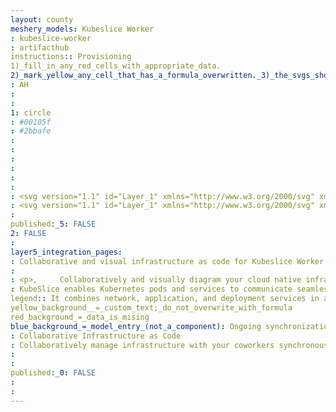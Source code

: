 ```yaml
---
layout: county 
meshery_models: Kubeslice Worker
: kubeslice-worker
: artifacthub
instructions:: Provisioning
1)_fill_in_any_red_cells_with_appropriate_data.
2)_mark_yellow_any_cell_that_has_a_formula_overwritten._3)_the_svgs_shouldn't_have_xml_header_they_are_added_programmatically_through_workflows: Automation & Configuration
: AH
: 
: 
1: circle
: #00105f
: #2bbafe
: 
: 
: 
: 
: 
: 
: <svg version="1.1" id="Layer_1" xmlns="http://www.w3.org/2000/svg" xmlns:xlink="http://www.w3.org/1999/xlink" x="0px" y="0px", 	 viewBox="0 0 47.7 70.8" style="enable-background:new 0 0 47.7 70.8;" xml:space="preserve">, <style type="text/css">, 	.st0{fill-rule:evenodd;clip-rule:evenodd;fill:url(#SVGID_1_);}, 	.st1{fill:url(#SVGID_2_);fill-opacity:0.27;}, 	.st2{fill:url(#SVGID_3_);fill-opacity:0.27;}, 	.st3{fill-rule:evenodd;clip-rule:evenodd;fill:#00105F;}, 	.st4{fill-opacity:0.27;}, 	.st5{fill:#F9F9F9;}, 	.st6{fill-rule:evenodd;clip-rule:evenodd;fill:#808080;}, 	.st7{fill-rule:evenodd;clip-rule:evenodd;fill:#8A8A8A;}, 	.st8{fill:#E4E6E5;}, 	.st9{fill:url(#SVGID_4_);fill-opacity:0.27;}, 	.st10{fill:#FFFFFF;}, 	.st11{fill:url(#SVGID_5_);}, 	.st12{fill:#00105F;}, 	.st13{fill:#EEAC57;}, 	.st14{fill:url(#SVGID_6_);fill-opacity:0.6;}, 	.st15{fill:url(#SVGID_7_);fill-opacity:0.6;}, </style>, <linearGradient id="SVGID_1_" gradientUnits="userSpaceOnUse" x1="15.5462" y1="0.2597" x2="33.9076" y2="34.4492" gradientTransform="matrix(1 0 0 -1 2.229262e-08 72)">, 	<stop  offset="0" style="stop-color:#2C2AD2"/>, 	<stop  offset="0.4211" style="stop-color:#2BBAFE"/>, </linearGradient>, <path class="st0" d="M14.8,37.2C14.9,36,16,35,17.3,35h13.2c1.3,0,2.4,0.9,2.5,2.2l1.7,14.7c2,3,5.5,3.8,6.1,3.8, 	c0.3,0,0.8-0.4,1.3-0.8c0.6-0.5,1.2-1,1.8-1c0.6,0,0.4,0.8,0.2,1.5c0,0.1,0.1,0.2,0.2,0.2c0.6-0.3,1.7-0.7,2.2-0.5, 	c0.8,0.3,1,2.8-0.5,4.2c-2.4,1.2-8.1,0.7-11.4-1.4c-0.1,0.3-0.2,0.6-0.4,0.8c-0.1,0.9-0.2,1.6-0.3,1.8c-0.2,0.9-1.5,4.1-1.7,4.5, 	c-0.2,0.4-1.5,5.3-1.5,5.5c0,0.1-1.6,0.1-3.2,0.2c-0.8,0-1.6,0-2.1,0c0.1-0.6,0.4-1.8,1.3-1.8c0.8,0,1.2,0.1,1.3,0.2, 	c-0.3-1-1-3-1.5-3.3c-0.2-0.1-0.4-0.3-0.7-0.5l0,0h0c-1-0.7-2.5-1.8-2.9-1.8c-0.1,0-0.3,0-0.6,0c-0.8,0-2.2-0.1-2.3,0, 	c-0.2,0.2-0.9,1-1.3,1.4l-1.3,2.5l-0.6,3.1h-5.1c0.6-0.8,1.9-2.2,2.5-1.8c0.7,0.3,0.6-1.1,0.4-1.8l-1.5-4.5l-0.1-4.4, 	c-3.2,2.3-10.9,2.3-12.3,0.9c-1.5-1.4-0.8-3.5,0-3.8c0.5-0.2,1.4,0.1,2,0.4c0.2,0.1,0.4-0.1,0.4-0.3c-0.2-0.6-0.3-1.2,0.3-1.2, 	c0.5,0,1.2,0.5,1.8,1c0.5,0.4,1,0.8,1.3,0.8c0.7,0,5.1-1,6.8-5.1c0,0,0,0,0,0L14.8,37.2z"/>, <linearGradient id="SVGID_2_" gradientUnits="userSpaceOnUse" x1="18.2885" y1="8.4351" x2="18.2885" y2="1.8601" gradientTransform="matrix(1 0 0 -1 2.229262e-08 72)">, 	<stop  offset="0" style="stop-color:#000000"/>, 	<stop  offset="1" style="stop-color:#000000;stop-opacity:0"/>, </linearGradient>, <path class="st1" d="M20.5,63.6l-1.9,1.8c-0.3,0.7-1,3.6-1.6,4.7h-0.8c-0.3,0,1.4-4.1,1.1-4.9c-0.2-0.6-0.6-0.8-0.6-0.8l3-0.8H20.5z, 	"/>, <linearGradient id="SVGID_3_" gradientUnits="userSpaceOnUse" x1="31.9642" y1="37.405" x2="31.9642" y2="1.6538" gradientTransform="matrix(1 0 0 -1 2.229262e-08 72)">, 	<stop  offset="0" style="stop-color:#000000"/>, 	<stop  offset="1" style="stop-color:#000000;stop-opacity:0"/>, </linearGradient>, <path class="st2" d="M24.5,62.1c-3.2-0.7-7.1,0.9-8,2.3c0.2-0.2,4.6-1.4,6.8-0.8c1.7,0.5,2.8,1.6,3.2,2.1l1.9,3.5, 	c-0.1-0.1-0.5-0.4-0.6-0.4c-0.2,0-1.2,0.3-1.7,0.4l-0.6,1.2l5.3-0.2l3.4-9.7l0.6-2.9l1.3,0.6l5.5,1.4l5.1-0.6l1.1-2.3l-1.3-1.8, 	l-2.7,0.8l0.8-1.6l-0.8-0.2l-2.7,1.4c-4.1-0.5-6-3.4-6.5-4.7l-0.6-6.2l-1.1-9.9L21.9,35l2,0.9c0.4,0.2,0.6,0.7,0.5,1.1, 	c-0.6,1.6-1.2,4.5-0.5,6c0.4,1,1,2.2,1.7,2.9c0,0,0.8,0.8-0.4,1.2c1.7,1.4,5.7,3.1,5.7,3.1s-0.2,2.3-0.8,3.5, 	c1.9,1.8,2.7,4.5,1.3,7.4C30.6,62.3,28.5,62.9,24.5,62.1z"/>, <path class="st3" d="M34.6,54.5c0.2,0,0.4,0.2,0.4,0.4c-0.1,2.5-0.2,3.9-0.5,5.1c-0.2,1.3-0.6,2.4-1.2,4.2l0,0, 	c-0.2,0.5-0.4,1.1-0.6,1.7c-0.5,1.5-1.1,3.2-1.5,4.3c-0.1,0.3-0.3,0.4-0.6,0.4h-5.6v-0.4c0-1.1,0.8-1.7,1.6-2c0.3-0.1,0.7-0.1,1-0.1, 	c-0.8-1.6-1.8-2.7-2.8-3.4c-1.2-0.8-2.4-1.1-3.6-1.2c-2.3-0.1-4.2,0.8-4.6,1c0,0,0,0,0,0c-0.2,0.1-0.5,0-0.6-0.2, 	c-0.1-0.2,0-0.4,0.2-0.6c0,0,0,0,0,0c0.4-0.2,2.5-1.2,5-1.1c1.3,0.1,2.7,0.4,4,1.4c1.3,0.9,2.6,2.4,3.5,4.7c0.1,0.2,0,0.4-0.2,0.5, 	c-0.2,0.1-0.4,0.1-0.5-0.1c-0.1-0.1-0.2-0.2-0.5-0.2c-0.2,0-0.5,0-0.8,0c-0.4,0.1-0.8,0.4-0.9,0.8h4.5c0.3-1.1,0.9-2.8,1.4-4.2, 	c0.2-0.7,0.4-1.3,0.6-1.7c0.6-1.9,1-2.9,1.2-4.1c0.2-1.2,0.3-2.6,0.4-5C34.2,54.7,34.4,54.5,34.6,54.5z"/>, <path class="st3" d="M33.1,44.3l-1.1-9l0.8-0.1l1.1,9.1l0.3,4.9c0.1,0.8,0.2,1.7,0.6,2.3c0.9,1.5,2.2,2.4,3.4,3, 	c0.6,0.3,1.1,0.5,1.6,0.6c0.4,0.1,0.7,0.2,0.8,0.2c0,0,0,0,0.1,0c0.1,0,0.2-0.1,0.3-0.2c0.2-0.1,0.4-0.3,0.7-0.5, 	c0,0,0.1-0.1,0.1-0.1c0.3-0.2,0.6-0.5,0.9-0.7c0.3-0.2,0.6-0.4,1-0.4c0.2,0,0.3,0,0.4,0.1c0.1,0.1,0.2,0.2,0.3,0.3, 	c0.1,0.2,0.1,0.5,0.1,0.7c0,0.1,0,0.2-0.1,0.3c0,0,0.1,0,0.1,0c0.3-0.1,0.6-0.2,0.9-0.3c0.3-0.1,0.7-0.1,1,0, 	c0.3,0.1,0.6,0.4,0.8,0.7c0.2,0.3,0.3,0.7,0.4,1.1c0.1,0.8-0.1,1.9-1,2.7c-0.5,0.5-1.3,0.7-2.3,0.9c-1,0.1-2.1,0.2-3.4,0.1, 	c-2.4-0.2-5.1-0.9-6.8-2.2l0.5-0.6c1.5,1.2,4,1.8,6.3,2c1.2,0.1,2.3,0.1,3.2-0.1c0.9-0.1,1.5-0.4,1.8-0.6c0.6-0.6,0.8-1.4,0.7-2, 	c0-0.3-0.1-0.6-0.3-0.8c-0.1-0.2-0.3-0.3-0.3-0.3c-0.1,0-0.2,0-0.5,0c-0.2,0-0.5,0.1-0.8,0.2c-0.3,0.1-0.5,0.2-0.7,0.3, 	c-0.1,0-0.2,0.1-0.2,0.1c0,0,0,0-0.1,0l0,0l0,0l0,0l-1.2,0.7l0.6-1.2c0.1-0.3,0.3-0.7,0.4-1c0-0.1,0-0.2,0-0.2, 	c-0.1,0-0.3,0.1-0.5,0.2c-0.3,0.2-0.5,0.4-0.8,0.6c0,0-0.1,0.1-0.1,0.1c-0.2,0.2-0.5,0.4-0.7,0.6c-0.1,0.1-0.3,0.2-0.4,0.2, 	C41,55.9,40.9,56,40.7,56c-0.2,0-0.6-0.1-1.1-0.2c-0.5-0.1-1.1-0.3-1.7-0.6c-1.3-0.6-2.7-1.6-3.7-3.3c-0.5-0.8-0.7-1.8-0.8-2.7, 	L33.1,44.3z M43.8,54.1C43.8,54.1,43.8,54.1,43.8,54.1L43.8,54.1z"/>, <path class="st4" d="M6.5,58.6c-3.7,0.7-5.2-1.8-5.5-3.1l-0.6,0.2l0.6,2.5c0.5,0.4,1.9,1.3,3.6,1.4c1.7,0.2,6.3-1.2,8.4-1.8v-2.9, 	C12.9,55.6,11.2,57.8,6.5,58.6z"/>, <path class="st3" d="M14.6,44.3l1.1-9l-0.8-0.1l-1.1,9.1l-0.3,4.9c-0.1,0.8-0.2,1.7-0.6,2.3c-0.9,1.5-2.2,2.4-3.4,3, 	c-0.6,0.3-1.1,0.5-1.6,0.6c-0.4,0.1-0.7,0.2-0.8,0.2c0,0,0,0-0.1,0c-0.1,0-0.2-0.1-0.3-0.2c-0.2-0.1-0.4-0.3-0.7-0.5, 	c0,0-0.1-0.1-0.1-0.1c-0.3-0.2-0.6-0.5-0.9-0.7c-0.3-0.2-0.6-0.4-1-0.4c-0.2,0-0.3,0-0.4,0.1c-0.1,0.1-0.2,0.2-0.3,0.3, 	C3,54,3,54.3,3.1,54.5c0,0.1,0,0.2,0.1,0.3c0,0-0.1,0-0.1,0c-0.3-0.1-0.6-0.2-0.9-0.3c-0.3-0.1-0.7-0.1-1,0, 	c-0.3,0.1-0.6,0.4-0.8,0.7c-0.2,0.3-0.3,0.7-0.4,1.1c-0.1,0.8,0.1,1.9,1,2.7c0.5,0.5,1.3,0.7,2.3,0.9c1,0.1,2.1,0.2,3.4,0.1, 	c2.4-0.2,5.1-0.9,6.8-2.2l-0.5-0.6c-1.5,1.2-4,1.8-6.3,2c-1.2,0.1-2.3,0.1-3.2-0.1c-0.9-0.1-1.5-0.4-1.8-0.6c-0.6-0.6-0.8-1.4-0.7-2, 	c0-0.3,0.1-0.6,0.3-0.8c0.1-0.2,0.3-0.3,0.3-0.3c0.1,0,0.2,0,0.5,0c0.2,0,0.5,0.1,0.8,0.2c0.3,0.1,0.5,0.2,0.7,0.3, 	c0.1,0,0.2,0.1,0.2,0.1c0,0,0,0,0.1,0l0,0l0,0l0,0l1.2,0.7l-0.6-1.2c-0.1-0.3-0.3-0.7-0.4-1c0-0.1,0-0.2,0-0.2, 	c0.1,0,0.3,0.1,0.5,0.2C4.7,54.5,5,54.7,5.3,55c0,0,0.1,0.1,0.1,0.1c0.2,0.2,0.5,0.4,0.7,0.6c0.1,0.1,0.3,0.2,0.4,0.2, 	C6.6,55.9,6.8,56,7,56c0.2,0,0.6-0.1,1.1-0.2c0.5-0.1,1.1-0.3,1.7-0.6c1.3-0.6,2.7-1.6,3.7-3.3c0.5-0.8,0.7-1.8,0.8-2.7L14.6,44.3z, 	 M3.9,54.1C3.9,54.1,3.9,54.1,3.9,54.1L3.9,54.1z"/>, <path class="st5" d="M12.1,35.6H33h0.6c0.5,0,0.9-0.3,0.9-0.6V0.9c0-0.5-0.6-0.9-1.4-0.8C14.2,0.9,8.8,20.8,8.1,32.9, 	C8,34.4,9.9,35.6,12.1,35.6z"/>, <path class="st6" d="M33.6,1.1c0-0.3-0.4-0.6-0.9-0.6c-9,0.4-14.9,5.5-18.7,12c-3.7,6.5-5.2,14.5-5.6,20.5c-0.1,1.3,1.5,2.3,3.5,2.3, 	h21.1c0.2,0,0.4-0.1,0.4-0.3V1.1z M32.7,0c1-0.1,1.8,0.5,1.8,1.1v34c0,0.5-0.6,0.9-1.3,0.9H12c-2.5,0-4.5-1.3-4.4-2.9, 	c0.3-6.1,1.8-14.1,5.6-20.7C17,5.8,23.1,0.5,32.7,0z"/>, <path class="st7" d="M26.8,4.1c0.1,0.1,0.1,0.3-0.1,0.4c-4.7,2.1-8,6-10.3,10.4c-2.3,4.4-3.4,9.4-3.9,13.5c0,0.2-0.2,0.3-0.5,0.3, 	c-0.2,0-0.4-0.1-0.4-0.3c0.5-4.2,1.7-9.2,3.9-13.7c2.3-4.5,5.7-8.5,10.6-10.7C26.4,3.9,26.7,3.9,26.8,4.1z"/>, <path class="st8" d="M28.3,30.2c-1.6,2.8-9.6,3.4-14.6,5.1l-0.2,0.1h20.8L33.8,0C31.4,12.5,30.5,26.4,28.3,30.2z"/>, <linearGradient id="SVGID_4_" gradientUnits="userSpaceOnUse" x1="21.4153" y1="21.5843" x2="21.4153" y2="17.6804" gradientTransform="matrix(1 0 0 -1 2.229262e-08 72)">, 	<stop  offset="0" style="stop-color:#000000"/>, 	<stop  offset="1" style="stop-color:#000000;stop-opacity:0"/>, </linearGradient>, <path class="st9" d="M21.5,52.7c-1-0.5-0.6,0.9-0.2,1.6l-1.5-0.6l-1.3-0.8c0.3-0.5,0.6-1.1,1.1-1.4c0.3-0.2,0.6-0.2,1-0.2h0.2, 	l1.5,0.6l1.3,0.8l0.6,0.6h0C23.8,53.3,22.8,53.3,21.5,52.7z"/>, <path class="st10" d="M8.9,35.6c2-23.7,12.5-32.6,17.4-34c-1-0.4-3.3,0.9-4.4,1.5l-3.9,3c-3.2,2.1-6.6,11.1-7.9,15.4L8.1,34.1, 	L8.9,35.6z"/>, <path class="st7" d="M33.6,1.1c0-0.3-0.4-0.6-0.9-0.6c-9,0.4-14.9,5.5-18.7,12c-3.7,6.5-5.2,14-5.6,20c-0.1,1.3,1.5,2.3,3.5,2.3, 	c0,0,20.9,0,21.1,0c0.2,0,0.4-0.1,0.4-0.3V1.1z M32.7,0c1-0.1,1.8,0.5,1.8,1.1v34c0,0.5-0.6,0.9-1.3,0.9H12c-2.5,0-4.5-1.3-4.4-2.9, 	c0.3-6.1,1.8-14.1,5.6-20.7C17,5.8,23.1,0.5,32.7,0z"/>, <linearGradient id="SVGID_5_" gradientUnits="userSpaceOnUse" x1="14.2944" y1="17.2693" x2="14.2944" y2="3.503" gradientTransform="matrix(1 0 0 -1 2.229262e-08 72)">, 	<stop  offset="0" style="stop-color:#FFFFFF"/>, 	<stop  offset="1" style="stop-color:#FFFFFF;stop-opacity:0"/>, </linearGradient>, <path class="st11" d="M14.1,61.9c-0.4-1.6-0.7-5.2-0.8-7.2l-0.4,0.2c0.2,2.3,0.6,7.1,0.6,7.4c0,0.3,0.6,2.3,0.8,3.3l0.6,2.9h0.6, 	C16.1,67.7,14.7,63.5,14.1,61.9z"/>, <path class="st3" d="M13.1,54.1c0.2,0,0.4,0.2,0.4,0.4c-0.1,0.9,0,2.5,0.1,4.2c0.1,1.7,0.3,3.4,0.5,4.3c0.1,0.6,0.3,1.3,0.5,1.9, 	c0.1,0.3,0.2,0.7,0.3,1c0.1,0.5,0.3,1,0.3,1.4c0.1,0.3,0.1,0.6,0.1,0.9c0.3,0.1,0.6,0.3,0.8,0.6c0.1,0.2,0.1,0.4-0.1,0.6, 	c-0.2,0.1-0.5,0.1-0.6-0.1c-0.1-0.1-0.3-0.3-0.5-0.3c-0.3-0.1-0.6-0.1-1-0.1c-0.5,0.1-1.1,0.4-1.5,1h4.2c0.1-0.9,0.3-2.2,0.8-3.5, 	c0.6-1.4,1.6-2.7,3.5-3.3c0.2-0.1,0.5,0.1,0.5,0.3c0.1,0.2-0.1,0.4-0.3,0.5c-1.5,0.5-2.4,1.6-2.9,2.8c-0.5,1.3-0.7,2.6-0.7,3.6, 	c0,0.2-0.2,0.4-0.4,0.4h-5.3c-0.1,0-0.3-0.1-0.3-0.2c-0.1-0.1-0.1-0.3-0.1-0.4c0.5-1.3,1.5-1.9,2.4-2.1c0.2,0,0.5-0.1,0.7,0, 	c0-0.2,0-0.4-0.1-0.6c-0.1-0.4-0.2-0.8-0.3-1.3c-0.1-0.3-0.2-0.6-0.3-0.9c-0.2-0.7-0.4-1.4-0.6-2c-0.2-1.1-0.4-2.8-0.6-4.5, 	c-0.1-1.7-0.2-3.3-0.1-4.3C12.7,54.3,12.9,54.1,13.1,54.1z"/>, <path class="st10" d="M22.1,40.4c0,2.4-1.9,4.3-4.2,4.3s-4.2-1.9-4.2-4.3c0-2.4,1.9-4.3,4.2-4.3S22.1,38,22.1,40.4z"/>, <path class="st3" d="M17.9,36.3c-2.2,0-4,1.8-4,4.1c0,2.3,1.8,4.1,4,4.1c2.2,0,4-1.8,4-4.1C21.8,38.1,20.1,36.3,17.9,36.3z, 	 M13.4,40.4c0-2.5,2-4.5,4.4-4.5s4.4,2,4.4,4.5c0,2.5-2,4.5-4.4,4.5S13.4,42.9,13.4,40.4z"/>, <path class="st10" d="M34.1,40.6c0,2.5-1.9,4.5-4.2,4.5c-2.3,0-4.2-2-4.2-4.5s1.9-4.5,4.2-4.5C32.2,36.1,34.1,38.1,34.1,40.6z"/>, <path class="st3" d="M29.9,36.3c-2.2,0-4,1.9-4,4.3c0,2.4,1.8,4.3,4,4.3s4-1.9,4-4.3C33.8,38.2,32,36.3,29.9,36.3z M25.4,40.6, 	c0-2.6,2-4.7,4.4-4.7s4.4,2.1,4.4,4.7c0,2.6-2,4.7-4.4,4.7S25.4,43.2,25.4,40.6z"/>, <path class="st12" d="M28.5,46.4c-3.2,2-8.9,0.5-11.4-0.6l-2.2-0.8c-0.1,0.3-0.2,1.3,0,2.5c0.2,1.2,0.3,2.3,0.6,3.3, 	c0.5,1.8,2.7,5.3,8,5.5c4.1,0.1,6.4-2.6,7.4-4.8c0.5-1.1,0.6-2.4,0.6-3.6v-1.4C30.8,46.7,29.2,46.6,28.5,46.4z"/>, <path class="st3" d="M14.7,44.8l2.4,0.9l0,0c1.2,0.5,3.2,1.2,5.4,1.4c2.1,0.3,4.3,0.1,5.8-0.8l0.1,0l0.1,0c0.4,0.1,0.9,0.1,1.5,0.2, 	c0.3,0,0.6,0,0.8,0c0.2,0,0.4-0.1,0.6-0.1l0.3-0.1v1.8c0,1.2-0.1,2.6-0.6,3.7c-1,2.3-3.4,5.1-7.6,5c-5.4-0.2-7.7-3.8-8.2-5.6, 	c-0.3-1-0.4-2.1-0.6-3.3c-0.2-1.3-0.1-2.2,0-2.6L14.7,44.8z M15,45.3c-0.1,0.4-0.1,1.2,0,2.2c0.2,1.2,0.3,2.3,0.6,3.3, 	c0.4,1.7,2.6,5.1,7.8,5.3c4,0.1,6.2-2.5,7.2-4.7c0.5-1.1,0.6-2.3,0.6-3.6v-1.1c-0.1,0-0.3,0.1-0.4,0.1c-0.3,0-0.6,0-0.9,0, 	c-0.5,0-1.1-0.1-1.5-0.2c-1.7,1-3.9,1.1-6,0.8c-2.2-0.3-4.2-0.9-5.5-1.5L15,45.3z"/>, <path class="st10" d="M17.3,53c-0.2,0.2-0.4,0.4-0.4,0.5c2,2.1,3.6,2.7,6.8,2.9c3.2,0.2,5.5-2.1,6.4-3.3l-1-0.9, 	c-0.4-0.3-1-0.3-1.4,0.1c-0.9,1-2.6,2.2-4.8,2.3c-1.9,0.1-3.1-0.7-3.8-1.5C18.6,52.6,17.7,52.5,17.3,53z"/>, <path class="st3" d="M28.9,52.3c-0.3-0.3-0.8-0.2-1.1,0.1c-0.9,1-2.6,2.3-4.9,2.4c-1.9,0.1-3.2-0.7-4-1.6c-0.2-0.2-0.5-0.3-0.7-0.4, 	c-0.3,0-0.5,0-0.7,0.2c-0.1,0.1-0.2,0.2-0.3,0.3c0.9,1,1.8,1.6,2.7,2c1,0.4,2.2,0.6,3.8,0.7c3,0.2,5.2-1.8,6.1-3.1L28.9,52.3z, 	 M27.5,52.1c0.4-0.5,1.2-0.6,1.7-0.1l1.2,1l-0.1,0.1c-0.9,1.3-3.3,3.6-6.6,3.4c-1.6-0.1-2.8-0.3-3.9-0.7c-1.1-0.5-2-1.2-3-2.2, 	l-0.1-0.1l0.1-0.1c0.1-0.1,0.2-0.2,0.4-0.5c0.3-0.3,0.7-0.4,1-0.4c0.4,0,0.7,0.2,1,0.5c0.7,0.8,1.9,1.5,3.7,1.4, 	C25,54.3,26.6,53.1,27.5,52.1z"/>, <path class="st10" d="M23.7,49.5c-4.4-0.2-6.1-2.1-7.2-3.5l0.2-0.2l5.5,1.3c1.1,0.3,2.3,0.3,3.5,0.1l2.9-0.6h1.2l0.2,0.2, 	C28.3,49.2,24.7,49.5,23.7,49.5z"/>, <path class="st13" d="M23.7,54.4c-2.6,0.5-4.5-0.8-5.2-1.6c0.5-1.7,1.7-1.9,2.8-1.6c0.6,0,1.5,0.6,2.2,1.1c0.2,0.2,0.4,0.3,0.4,0.3, 	c1.8-3.3,3.4-1.9,4-0.8C27.5,52.5,26.2,53.9,23.7,54.4z"/>, <path class="st3" d="M27.4,50.9c0.3,0.3,0.5,0.6,0.7,0.9l0.1,0.1l0,0.1c-0.4,0.7-1.7,2.2-4.3,2.6C21,55.1,19,53.7,18.3,53l-0.1-0.1, 	l0-0.1c0.3-0.9,0.7-1.4,1.3-1.7c0.5-0.3,1.1-0.2,1.7-0.1c0.4,0,0.8,0.2,1.2,0.4c0.4,0.2,0.8,0.5,1.2,0.8c0.1,0.1,0.2,0.1,0.2,0.2, 	c0.8-1.5,1.7-2,2.5-1.9C26.7,50.5,27.1,50.7,27.4,50.9z M24.1,52.6c0.8-1.5,1.6-1.9,2.2-1.8c0.3,0,0.6,0.2,0.8,0.4, 	c0.2,0.2,0.4,0.4,0.5,0.7c-0.4,0.6-1.6,1.9-4,2.3c-2.4,0.4-4.2-0.7-4.9-1.4c0.3-0.7,0.6-1.1,1-1.3c0.4-0.2,0.9-0.2,1.4-0.1, 	c0.8,0.2,1.7,0.7,2.1,1.1c0.3,0.3,0.6,0.5,0.8,0.7c0.1,0.1,0.2,0.1,0.3,0c0.1-0.1,0.1-0.2,0-0.3C24.4,52.8,24.2,52.7,24.1,52.6z"/>, <path class="st3" d="M24.3,41.2H23v-0.8h1.3V41.2z"/>, <path class="st12" d="M20.2,32.4c-1.3-0.6-2.8,0.2-3.7,0.8c-0.4,0.3-0.6,0.8-0.2,1.1c0.4,0.4,1,0.2,1.2,0.1c0.5-0.4,1.5-0.6,1.9-0.6, 	c0.9-0.1,1.2-0.5,1.2-0.9C20.6,32.8,20.4,32.6,20.2,32.4z"/>, <path class="st12" d="M28.1,32c1.4-0.8,2.7,0.3,3.6,1c0.5,0.4,0.8,1.2,0.5,1.7c-0.1,0.1-0.1,0.2-0.2,0.2c-0.5,0.3-1.1-0.5-1.3-0.6, 	c-0.5-0.5-1.4-0.7-1.8-0.8c-1-0.2-1.2-0.7-1.1-1.1C27.7,32.3,27.9,32.1,28.1,32z"/>, <path class="st3" d="M14.5,44.5l2.7,0.9l0,0c1.2,0.5,3.2,1.1,5.3,1.4c2.1,0.3,4.2,0.1,5.7-0.8l0.1-0.1l0.2,0, 	c0.4,0.1,0.9,0.1,1.5,0.2c0.3,0,0.5,0,0.8,0c0.2,0,0.4-0.1,0.5-0.1l0.6-0.3v2.1c0,1.3-0.1,2.6-0.6,3.8c-1.1,2.4-3.5,5.2-7.8,5.1, 	c-5.5-0.2-7.9-3.9-8.4-5.8c-0.3-1-0.5-2-0.6-3.4c0-0.5-0.1-1.1-0.1-1.5c0-0.5,0-0.9,0.1-1.1L14.5,44.5z M15.2,45.6, 	c0,0.1,0,0.3,0,0.4c0,0.5,0,1,0.1,1.5c0.1,1.3,0.3,2.3,0.6,3.2c0.4,1.6,2.6,5,7.6,5.1c3.9,0.1,6-2.4,7-4.6c0.5-1.1,0.6-2.2,0.6-3.5, 	V47c-0.1,0-0.1,0-0.2,0c-0.3,0-0.6,0-0.9,0c-0.5,0-1-0.1-1.4-0.1c-1.7,1-4,1.1-6.1,0.8c-2.2-0.3-4.3-0.9-5.5-1.5L15.2,45.6z"/>, <path class="st3" d="M18.1,39.1c-0.2,0-0.4,0-0.7,0c-0.6,0.1-1.2,0.4-1.5,0.9c-0.4,0.5-0.5,1.1-0.5,1.6c0.1,0.6,0.4,1.2,0.8,1.6, 	c0.5,0.4,1.1,0.7,1.7,0.7c0.6,0,1.2-0.1,1.7-0.5c0.5-0.4,0.8-0.9,0.9-1.5c0-0.3,0-0.5,0-0.8c-0.3,0.2-0.6,0.3-1,0.3, 	c-0.3,0-0.5-0.1-0.7-0.2c0,0.1,0,0.1,0,0.2c0,0,0,0.1,0,0.1c0,0.2-0.1,0.4-0.3,0.5c-0.2,0.1-0.4,0.2-0.6,0.2c-0.2,0-0.4-0.1-0.5-0.2, 	c-0.1-0.1-0.2-0.3-0.3-0.5c0-0.2,0-0.4,0.2-0.5c0.1-0.2,0.3-0.3,0.5-0.3c0.1,0,0.1,0,0.2,0c0,0,0.1,0,0.1,0, 	c-0.2-0.3-0.3-0.5-0.3-0.9C17.9,39.6,18,39.4,18.1,39.1z"/>, <path class="st3" d="M29.5,39.1c-0.2,0-0.4,0-0.7,0c-0.6,0.1-1.2,0.4-1.5,0.9c-0.4,0.5-0.5,1.1-0.5,1.6c0.1,0.6,0.4,1.2,0.8,1.6, 	c0.5,0.4,1.1,0.7,1.7,0.7c0.6,0,1.2-0.1,1.7-0.5c0.5-0.4,0.8-0.9,0.9-1.5c0-0.3,0-0.5,0-0.8c-0.3,0.2-0.6,0.3-1,0.3, 	c-0.3,0-0.5-0.1-0.7-0.2c0,0.1,0,0.1,0,0.2c0,0,0,0.1,0,0.1c0,0.2-0.1,0.4-0.3,0.5c-0.2,0.1-0.4,0.2-0.6,0.2c-0.2,0-0.4-0.1-0.5-0.2, 	c-0.1-0.1-0.2-0.3-0.3-0.5c0-0.2,0-0.4,0.2-0.5c0.1-0.2,0.3-0.3,0.5-0.3c0.1,0,0.1,0,0.2,0c0,0,0.1,0,0.1,0, 	c-0.2-0.3-0.3-0.5-0.3-0.9C29.3,39.6,29.4,39.4,29.5,39.1z"/>, <linearGradient id="SVGID_6_" gradientUnits="userSpaceOnUse" x1="17.6567" y1="37.0566" x2="17.6567" y2="26.1522" gradientTransform="matrix(1 0 0 -1 2.229262e-08 72)">, 	<stop  offset="0" style="stop-color:#2CB0FB;stop-opacity:0.54"/>, 	<stop  offset="1" style="stop-color:#2C4ADC;stop-opacity:0.49"/>, </linearGradient>, <path class="st14" d="M23.3,40.4c0,3-2.5,5.5-5.6,5.5c-3.1,0-5.6-2.4-5.6-5.5c0-3,2.5-5.5,5.6-5.5C20.7,34.9,23.3,37.4,23.3,40.4z", 	/>, <path class="st3" d="M17.7,35.4c-2.9,0-5.2,2.3-5.2,5c0,2.8,2.3,5,5.2,5c2.9,0,5.2-2.3,5.2-5C22.8,37.6,20.5,35.4,17.7,35.4z, 	 M11.6,40.4c0-3.2,2.7-5.9,6-5.9c3.3,0,6,2.6,6,5.9c0,3.2-2.7,5.9-6,5.9C14.3,46.3,11.6,43.6,11.6,40.4z"/>, <linearGradient id="SVGID_7_" gradientUnits="userSpaceOnUse" x1="30.0935" y1="36.6677" x2="30.0935" y2="25.3737" gradientTransform="matrix(1 0 0 -1 2.229262e-08 72)">, 	<stop  offset="0" style="stop-color:#2CB0FB;stop-opacity:0.54"/>, 	<stop  offset="1" style="stop-color:#2C4ADC;stop-opacity:0.49"/>, </linearGradient>, <path class="st15" d="M35.9,41c0,3.1-2.6,5.6-5.8,5.6s-5.8-2.5-5.8-5.6c0-3.1,2.6-5.6,5.8-5.6S35.9,37.9,35.9,41z"/>, <path class="st3" d="M30.1,35.7c-3,0-5.4,2.3-5.4,5.2s2.4,5.2,5.4,5.2c3,0,5.4-2.3,5.4-5.2S33.1,35.7,30.1,35.7z M23.9,41, 	c0-3.3,2.8-6.1,6.2-6.1c3.4,0,6.2,2.7,6.2,6.1c0,3.3-2.8,6.1-6.2,6.1C26.7,47,23.9,44.3,23.9,41z"/>, </svg>
: <svg version="1.1" id="Layer_1" xmlns="http://www.w3.org/2000/svg" xmlns:xlink="http://www.w3.org/1999/xlink" x="0px" y="0px", 	 viewBox="0 0 47.7 70.8" style="enable-background:new 0 0 47.7 70.8;" xml:space="preserve">, <style type="text/css">, 	.st0{fill-rule:evenodd;clip-rule:evenodd;fill:url(#SVGID_1_);}, 	.st1{fill:url(#SVGID_2_);fill-opacity:0.27;}, 	.st2{fill:url(#SVGID_3_);fill-opacity:0.27;}, 	.st3{fill-rule:evenodd;clip-rule:evenodd;fill:#FFFFFF;}, 	.st4{fill:#E4E6E5;fill-opacity:0.27;}, 	.st5{fill:#FFFFFF;}, 	.st6{fill-rule:evenodd;clip-rule:evenodd;fill:#E4E6E5;}, 	.st7{fill:url(#SVGID_4_);fill-opacity:0.27;}, 	.st8{fill:url(#SVGID_5_);}, 	.st9{fill-rule:evenodd;clip-rule:evenodd;}, 	.st10{fill:url(#SVGID_6_);fill-opacity:0.6;}, 	.st11{fill:url(#SVGID_7_);fill-opacity:0.6;}, </style>, <linearGradient id="SVGID_1_" gradientUnits="userSpaceOnUse" x1="15.5462" y1="0.2597" x2="33.9076" y2="34.4492" gradientTransform="matrix(1 0 0 -1 2.229262e-08 72)">, 	<stop  offset="0" style="stop-color:#000000"/>, 	<stop  offset="0.4211" style="stop-color:#000000"/>, </linearGradient>, <path class="st0" d="M14.8,37.2C14.9,36,16,35,17.3,35h13.2c1.3,0,2.4,0.9,2.5,2.2l1.7,14.7c2,3,5.5,3.8,6.1,3.8, 	c0.3,0,0.8-0.4,1.3-0.8c0.6-0.5,1.2-1,1.8-1c0.6,0,0.4,0.8,0.2,1.5c0,0.1,0.1,0.2,0.2,0.2c0.6-0.3,1.7-0.7,2.2-0.5, 	c0.8,0.3,1,2.8-0.5,4.2c-2.4,1.2-8.1,0.7-11.4-1.4c-0.1,0.3-0.2,0.6-0.4,0.8c-0.1,0.9-0.2,1.6-0.3,1.8c-0.2,0.9-1.5,4.1-1.7,4.5, 	c-0.2,0.4-1.5,5.3-1.5,5.5c0,0.1-1.6,0.1-3.2,0.2c-0.8,0-1.6,0-2.1,0c0.1-0.6,0.4-1.8,1.3-1.8c0.8,0,1.2,0.1,1.3,0.2, 	c-0.3-1-1-3-1.5-3.3c-0.2-0.1-0.4-0.3-0.7-0.5l0,0h0c-1-0.7-2.5-1.8-2.9-1.8c-0.1,0-0.3,0-0.6,0c-0.8,0-2.2-0.1-2.3,0, 	c-0.2,0.2-0.9,1-1.3,1.4l-1.3,2.5l-0.6,3.1h-5.1c0.6-0.8,1.9-2.2,2.5-1.8c0.7,0.3,0.6-1.1,0.4-1.8l-1.5-4.5l-0.1-4.4, 	c-3.2,2.3-10.9,2.3-12.3,0.9c-1.5-1.4-0.8-3.5,0-3.8c0.5-0.2,1.4,0.1,2,0.4c0.2,0.1,0.4-0.1,0.4-0.3c-0.2-0.6-0.3-1.2,0.3-1.2, 	c0.5,0,1.2,0.5,1.8,1c0.5,0.4,1,0.8,1.3,0.8c0.7,0,5.1-1,6.8-5.1c0,0,0,0,0,0L14.8,37.2z"/>, <linearGradient id="SVGID_2_" gradientUnits="userSpaceOnUse" x1="18.2885" y1="8.4351" x2="18.2885" y2="1.8601" gradientTransform="matrix(1 0 0 -1 2.229262e-08 72)">, 	<stop  offset="0" style="stop-color:#E4E6E5"/>, 	<stop  offset="1" style="stop-color:#E4E6E5;stop-opacity:0"/>, </linearGradient>, <path class="st1" d="M20.5,63.6l-1.9,1.8c-0.3,0.7-1,3.6-1.6,4.7h-0.8c-0.3,0,1.4-4.1,1.1-4.9c-0.2-0.6-0.6-0.8-0.6-0.8l3-0.8H20.5z, 	"/>, <linearGradient id="SVGID_3_" gradientUnits="userSpaceOnUse" x1="31.9642" y1="37.405" x2="31.9642" y2="1.6538" gradientTransform="matrix(1 0 0 -1 2.229262e-08 72)">, 	<stop  offset="0" style="stop-color:#E4E6E5"/>, 	<stop  offset="1" style="stop-color:#E4E6E5;stop-opacity:0"/>, </linearGradient>, <path class="st2" d="M24.5,62.1c-3.2-0.7-7.1,0.9-8,2.3c0.2-0.2,4.6-1.4,6.8-0.8c1.7,0.5,2.8,1.6,3.2,2.1l1.9,3.5, 	c-0.1-0.1-0.5-0.4-0.6-0.4c-0.2,0-1.2,0.3-1.7,0.4l-0.6,1.2l5.3-0.2l3.4-9.7l0.6-2.9l1.3,0.6l5.5,1.4l5.1-0.6l1.1-2.3l-1.3-1.8, 	l-2.7,0.8l0.8-1.6l-0.8-0.2l-2.7,1.4c-4.1-0.5-6-3.4-6.5-4.7l-0.6-6.2l-1.1-9.9L21.9,35l2,0.9c0.4,0.2,0.6,0.7,0.5,1.1, 	c-0.6,1.6-1.2,4.5-0.5,6c0.4,1,1,2.2,1.7,2.9c0,0,0.8,0.8-0.4,1.2c1.7,1.4,5.7,3.1,5.7,3.1s-0.2,2.3-0.8,3.5, 	c1.9,1.8,2.7,4.5,1.3,7.4C30.6,62.3,28.5,62.9,24.5,62.1z"/>, <path class="st3" d="M34.6,54.5c0.2,0,0.4,0.2,0.4,0.4c-0.1,2.5-0.2,3.9-0.5,5.1c-0.2,1.3-0.6,2.4-1.2,4.2l0,0, 	c-0.2,0.5-0.4,1.1-0.6,1.7c-0.5,1.5-1.1,3.2-1.5,4.3c-0.1,0.3-0.3,0.4-0.6,0.4h-5.6v-0.4c0-1.1,0.8-1.7,1.6-2c0.3-0.1,0.7-0.1,1-0.1, 	c-0.8-1.6-1.8-2.7-2.8-3.4c-1.2-0.8-2.4-1.1-3.6-1.2c-2.3-0.1-4.2,0.8-4.6,1c0,0,0,0,0,0c-0.2,0.1-0.5,0-0.6-0.2, 	c-0.1-0.2,0-0.4,0.2-0.6c0,0,0,0,0,0c0.4-0.2,2.5-1.2,5-1.1c1.3,0.1,2.7,0.4,4,1.4c1.3,0.9,2.6,2.4,3.5,4.7c0.1,0.2,0,0.4-0.2,0.5, 	c-0.2,0.1-0.4,0.1-0.5-0.1c-0.1-0.1-0.2-0.2-0.5-0.2c-0.2,0-0.5,0-0.8,0c-0.4,0.1-0.8,0.4-0.9,0.8h4.5c0.3-1.1,0.9-2.8,1.4-4.2, 	c0.2-0.7,0.4-1.3,0.6-1.7c0.6-1.9,1-2.9,1.2-4.1c0.2-1.2,0.3-2.6,0.4-5C34.2,54.7,34.4,54.5,34.6,54.5z"/>, <path class="st3" d="M33.1,44.3l-1.1-9l0.8-0.1l1.1,9.1l0.3,4.9c0.1,0.8,0.2,1.7,0.6,2.3c0.9,1.5,2.2,2.4,3.4,3, 	c0.6,0.3,1.1,0.5,1.6,0.6c0.4,0.1,0.7,0.2,0.8,0.2c0,0,0,0,0.1,0c0.1,0,0.2-0.1,0.3-0.2c0.2-0.1,0.4-0.3,0.7-0.5, 	c0,0,0.1-0.1,0.1-0.1c0.3-0.2,0.6-0.5,0.9-0.7c0.3-0.2,0.6-0.4,1-0.4c0.2,0,0.3,0,0.4,0.1c0.1,0.1,0.2,0.2,0.3,0.3, 	c0.1,0.2,0.1,0.5,0.1,0.7c0,0.1,0,0.2-0.1,0.3c0,0,0.1,0,0.1,0c0.3-0.1,0.6-0.2,0.9-0.3c0.3-0.1,0.7-0.1,1,0, 	c0.3,0.1,0.6,0.4,0.8,0.7c0.2,0.3,0.3,0.7,0.4,1.1c0.1,0.8-0.1,1.9-1,2.7c-0.5,0.5-1.3,0.7-2.3,0.9c-1,0.1-2.1,0.2-3.4,0.1, 	c-2.4-0.2-5.1-0.9-6.8-2.2l0.5-0.6c1.5,1.2,4,1.8,6.3,2c1.2,0.1,2.3,0.1,3.2-0.1c0.9-0.1,1.5-0.4,1.8-0.6c0.6-0.6,0.8-1.4,0.7-2, 	c0-0.3-0.1-0.6-0.3-0.8c-0.1-0.2-0.3-0.3-0.3-0.3c-0.1,0-0.2,0-0.5,0c-0.2,0-0.5,0.1-0.8,0.2c-0.3,0.1-0.5,0.2-0.7,0.3, 	c-0.1,0-0.2,0.1-0.2,0.1c0,0,0,0-0.1,0l0,0l0,0l0,0l-1.2,0.7l0.6-1.2c0.1-0.3,0.3-0.7,0.4-1c0-0.1,0-0.2,0-0.2, 	c-0.1,0-0.3,0.1-0.5,0.2c-0.3,0.2-0.5,0.4-0.8,0.6c0,0-0.1,0.1-0.1,0.1c-0.2,0.2-0.5,0.4-0.7,0.6c-0.1,0.1-0.3,0.2-0.4,0.2, 	C41,55.9,40.9,56,40.7,56c-0.2,0-0.6-0.1-1.1-0.2c-0.5-0.1-1.1-0.3-1.7-0.6c-1.3-0.6-2.7-1.6-3.7-3.3c-0.5-0.8-0.7-1.8-0.8-2.7, 	L33.1,44.3z M43.8,54.1C43.8,54.1,43.8,54.1,43.8,54.1L43.8,54.1z"/>, <path class="st4" d="M6.5,58.6c-3.7,0.7-5.2-1.8-5.5-3.1l-0.6,0.2l0.6,2.5c0.5,0.4,1.9,1.3,3.6,1.4c1.7,0.2,6.3-1.2,8.4-1.8v-2.9, 	C12.9,55.6,11.2,57.8,6.5,58.6z"/>, <path class="st3" d="M14.6,44.3l1.1-9l-0.8-0.1l-1.1,9.1l-0.3,4.9c-0.1,0.8-0.2,1.7-0.6,2.3c-0.9,1.5-2.2,2.4-3.4,3, 	c-0.6,0.3-1.1,0.5-1.6,0.6c-0.4,0.1-0.7,0.2-0.8,0.2c0,0,0,0-0.1,0c-0.1,0-0.2-0.1-0.3-0.2c-0.2-0.1-0.4-0.3-0.7-0.5, 	c0,0-0.1-0.1-0.1-0.1c-0.3-0.2-0.6-0.5-0.9-0.7c-0.3-0.2-0.6-0.4-1-0.4c-0.2,0-0.3,0-0.4,0.1c-0.1,0.1-0.2,0.2-0.3,0.3, 	C3,54,3,54.3,3.1,54.5c0,0.1,0,0.2,0.1,0.3c0,0-0.1,0-0.1,0c-0.3-0.1-0.6-0.2-0.9-0.3c-0.3-0.1-0.7-0.1-1,0, 	c-0.3,0.1-0.6,0.4-0.8,0.7c-0.2,0.3-0.3,0.7-0.4,1.1c-0.1,0.8,0.1,1.9,1,2.7c0.5,0.5,1.3,0.7,2.3,0.9c1,0.1,2.1,0.2,3.4,0.1, 	c2.4-0.2,5.1-0.9,6.8-2.2l-0.5-0.6c-1.5,1.2-4,1.8-6.3,2c-1.2,0.1-2.3,0.1-3.2-0.1c-0.9-0.1-1.5-0.4-1.8-0.6c-0.6-0.6-0.8-1.4-0.7-2, 	c0-0.3,0.1-0.6,0.3-0.8c0.1-0.2,0.3-0.3,0.3-0.3c0.1,0,0.2,0,0.5,0c0.2,0,0.5,0.1,0.8,0.2c0.3,0.1,0.5,0.2,0.7,0.3, 	c0.1,0,0.2,0.1,0.2,0.1c0,0,0,0,0.1,0l0,0l0,0l0,0l1.2,0.7l-0.6-1.2c-0.1-0.3-0.3-0.7-0.4-1c0-0.1,0-0.2,0-0.2, 	c0.1,0,0.3,0.1,0.5,0.2C4.7,54.5,5,54.7,5.3,55c0,0,0.1,0.1,0.1,0.1c0.2,0.2,0.5,0.4,0.7,0.6c0.1,0.1,0.3,0.2,0.4,0.2, 	C6.6,55.9,6.8,56,7,56c0.2,0,0.6-0.1,1.1-0.2c0.5-0.1,1.1-0.3,1.7-0.6c1.3-0.6,2.7-1.6,3.7-3.3c0.5-0.8,0.7-1.8,0.8-2.7L14.6,44.3z, 	 M3.9,54.1C3.9,54.1,3.9,54.1,3.9,54.1L3.9,54.1z"/>, <path class="st5" d="M12.1,35.6H33h0.6c0.5,0,0.9-0.3,0.9-0.6V0.9c0-0.5-0.6-0.9-1.4-0.8C14.2,0.9,8.8,20.8,8.1,32.9, 	C8,34.4,9.9,35.6,12.1,35.6z"/>, <path class="st6" d="M33.6,1.1c0-0.3-0.4-0.6-0.9-0.6c-9,0.4-14.9,5.5-18.7,12c-3.7,6.5-5.2,14.5-5.6,20.5c-0.1,1.3,1.5,2.3,3.5,2.3, 	h21.1c0.2,0,0.4-0.1,0.4-0.3V1.1z M32.7,0c1-0.1,1.8,0.5,1.8,1.1v34c0,0.5-0.6,0.9-1.3,0.9H12c-2.5,0-4.5-1.3-4.4-2.9, 	c0.3-6.1,1.8-14.1,5.6-20.7C17,5.8,23.1,0.5,32.7,0z"/>, <path class="st6" d="M26.8,4.1c0.1,0.1,0.1,0.3-0.1,0.4c-4.7,2.1-8,6-10.3,10.4c-2.3,4.4-3.4,9.4-3.9,13.5c0,0.2-0.2,0.3-0.5,0.3, 	c-0.2,0-0.4-0.1-0.4-0.3c0.5-4.2,1.7-9.2,3.9-13.7c2.3-4.5,5.7-8.5,10.6-10.7C26.4,3.9,26.7,3.9,26.8,4.1z"/>, <path class="st5" d="M28.3,30.2c-1.6,2.8-9.6,3.4-14.6,5.1l-0.2,0.1h20.8L33.8,0C31.4,12.5,30.5,26.4,28.3,30.2z"/>, <linearGradient id="SVGID_4_" gradientUnits="userSpaceOnUse" x1="21.4153" y1="21.5843" x2="21.4153" y2="17.6804" gradientTransform="matrix(1 0 0 -1 2.229262e-08 72)">, 	<stop  offset="0" style="stop-color:#E4E6E5"/>, 	<stop  offset="1" style="stop-color:#E4E6E5;stop-opacity:0"/>, </linearGradient>, <path class="st7" d="M21.5,52.7c-1-0.5-0.6,0.9-0.2,1.6l-1.5-0.6l-1.3-0.8c0.3-0.5,0.6-1.1,1.1-1.4c0.3-0.2,0.6-0.2,1-0.2h0.2, 	l1.5,0.6l1.3,0.8l0.6,0.6h0C23.8,53.3,22.8,53.3,21.5,52.7z"/>, <path class="st5" d="M8.9,35.6c2-23.7,12.5-32.6,17.4-34c-1-0.4-3.3,0.9-4.4,1.5l-3.9,3c-3.2,2.1-6.6,11.1-7.9,15.4L8.1,34.1, 	L8.9,35.6z"/>, <path class="st3" d="M33.6,1.1c0-0.3-0.4-0.6-0.9-0.6c-9,0.4-14.9,5.5-18.7,12c-3.7,6.5-5.2,14-5.6,20c-0.1,1.3,1.5,2.3,3.5,2.3, 	c0,0,20.9,0,21.1,0c0.2,0,0.4-0.1,0.4-0.3V1.1z M32.7,0c1-0.1,1.8,0.5,1.8,1.1v34c0,0.5-0.6,0.9-1.3,0.9H12c-2.5,0-4.5-1.3-4.4-2.9, 	c0.3-6.1,1.8-14.1,5.6-20.7C17,5.8,23.1,0.5,32.7,0z"/>, <linearGradient id="SVGID_5_" gradientUnits="userSpaceOnUse" x1="14.2944" y1="17.2693" x2="14.2944" y2="3.503" gradientTransform="matrix(1 0 0 -1 2.229262e-08 72)">, 	<stop  offset="0" style="stop-color:#FFFFFF"/>, 	<stop  offset="1" style="stop-color:#FFFFFF;stop-opacity:0"/>, </linearGradient>, <path class="st8" d="M14.1,61.9c-0.4-1.6-0.7-5.2-0.8-7.2l-0.4,0.2c0.2,2.3,0.6,7.1,0.6,7.4c0,0.3,0.6,2.3,0.8,3.3l0.6,2.9h0.6, 	C16.1,67.7,14.7,63.5,14.1,61.9z"/>, <path class="st3" d="M13.1,54.1c0.2,0,0.4,0.2,0.4,0.4c-0.1,0.9,0,2.5,0.1,4.2c0.1,1.7,0.3,3.4,0.5,4.3c0.1,0.6,0.3,1.3,0.5,1.9, 	c0.1,0.3,0.2,0.7,0.3,1c0.1,0.5,0.3,1,0.3,1.4c0.1,0.3,0.1,0.6,0.1,0.9c0.3,0.1,0.6,0.3,0.8,0.6c0.1,0.2,0.1,0.4-0.1,0.6, 	c-0.2,0.1-0.5,0.1-0.6-0.1c-0.1-0.1-0.3-0.3-0.5-0.3c-0.3-0.1-0.6-0.1-1-0.1c-0.5,0.1-1.1,0.4-1.5,1h4.2c0.1-0.9,0.3-2.2,0.8-3.5, 	c0.6-1.4,1.6-2.7,3.5-3.3c0.2-0.1,0.5,0.1,0.5,0.3c0.1,0.2-0.1,0.4-0.3,0.5c-1.5,0.5-2.4,1.6-2.9,2.8c-0.5,1.3-0.7,2.6-0.7,3.6, 	c0,0.2-0.2,0.4-0.4,0.4h-5.3c-0.1,0-0.3-0.1-0.3-0.2c-0.1-0.1-0.1-0.3-0.1-0.4c0.5-1.3,1.5-1.9,2.4-2.1c0.2,0,0.5-0.1,0.7,0, 	c0-0.2,0-0.4-0.1-0.6c-0.1-0.4-0.2-0.8-0.3-1.3c-0.1-0.3-0.2-0.6-0.3-0.9c-0.2-0.7-0.4-1.4-0.6-2c-0.2-1.1-0.4-2.8-0.6-4.5, 	c-0.1-1.7-0.2-3.3-0.1-4.3C12.7,54.3,12.9,54.1,13.1,54.1z"/>, <path class="st5" d="M22.1,40.4c0,2.4-1.9,4.3-4.2,4.3s-4.2-1.9-4.2-4.3c0-2.4,1.9-4.3,4.2-4.3S22.1,38,22.1,40.4z"/>, <path class="st9" d="M17.9,36.3c-2.2,0-4,1.8-4,4.1c0,2.3,1.8,4.1,4,4.1c2.2,0,4-1.8,4-4.1C21.8,38.1,20.1,36.3,17.9,36.3z, 	 M13.4,40.4c0-2.5,2-4.5,4.4-4.5s4.4,2,4.4,4.5c0,2.5-2,4.5-4.4,4.5S13.4,42.9,13.4,40.4z"/>, <path class="st5" d="M34.1,40.6c0,2.5-1.9,4.5-4.2,4.5c-2.3,0-4.2-2-4.2-4.5s1.9-4.5,4.2-4.5C32.2,36.1,34.1,38.1,34.1,40.6z"/>, <path class="st9" d="M29.9,36.3c-2.2,0-4,1.9-4,4.3c0,2.4,1.8,4.3,4,4.3s4-1.9,4-4.3C33.8,38.2,32,36.3,29.9,36.3z M25.4,40.6, 	c0-2.6,2-4.7,4.4-4.7s4.4,2.1,4.4,4.7c0,2.6-2,4.7-4.4,4.7S25.4,43.2,25.4,40.6z"/>, <path d="M28.5,46.4c-3.2,2-8.9,0.5-11.4-0.6l-2.2-0.8c-0.1,0.3-0.2,1.3,0,2.5c0.2,1.2,0.3,2.3,0.6,3.3c0.5,1.8,2.7,5.3,8,5.5, 	c4.1,0.1,6.4-2.6,7.4-4.8c0.5-1.1,0.6-2.4,0.6-3.6v-1.4C30.8,46.7,29.2,46.6,28.5,46.4z"/>, <path class="st9" d="M14.7,44.8l2.4,0.9l0,0c1.2,0.5,3.2,1.2,5.4,1.4c2.1,0.3,4.3,0.1,5.8-0.8l0.1,0l0.1,0c0.4,0.1,0.9,0.1,1.5,0.2, 	c0.3,0,0.6,0,0.8,0c0.2,0,0.4-0.1,0.6-0.1l0.3-0.1v1.8c0,1.2-0.1,2.6-0.6,3.7c-1,2.3-3.4,5.1-7.6,5c-5.4-0.2-7.7-3.8-8.2-5.6, 	c-0.3-1-0.4-2.1-0.6-3.3c-0.2-1.3-0.1-2.2,0-2.6L14.7,44.8z M15,45.3c-0.1,0.4-0.1,1.2,0,2.2c0.2,1.2,0.3,2.3,0.6,3.3, 	c0.4,1.7,2.6,5.1,7.8,5.3c4,0.1,6.2-2.5,7.2-4.7c0.5-1.1,0.6-2.3,0.6-3.6v-1.1c-0.1,0-0.3,0.1-0.4,0.1c-0.3,0-0.6,0-0.9,0, 	c-0.5,0-1.1-0.1-1.5-0.2c-1.7,1-3.9,1.1-6,0.8c-2.2-0.3-4.2-0.9-5.5-1.5L15,45.3z"/>, <path class="st5" d="M17.3,53c-0.2,0.2-0.4,0.4-0.4,0.5c2,2.1,3.6,2.7,6.8,2.9c3.2,0.2,5.5-2.1,6.4-3.3l-1-0.9, 	c-0.4-0.3-1-0.3-1.4,0.1c-0.9,1-2.6,2.2-4.8,2.3c-1.9,0.1-3.1-0.7-3.8-1.5C18.6,52.6,17.7,52.5,17.3,53z"/>, <path class="st9" d="M28.9,52.3c-0.3-0.3-0.8-0.2-1.1,0.1c-0.9,1-2.6,2.3-4.9,2.4c-1.9,0.1-3.2-0.7-4-1.6c-0.2-0.2-0.5-0.3-0.7-0.4, 	c-0.3,0-0.5,0-0.7,0.2c-0.1,0.1-0.2,0.2-0.3,0.3c0.9,1,1.8,1.6,2.7,2c1,0.4,2.2,0.6,3.8,0.7c3,0.2,5.2-1.8,6.1-3.1L28.9,52.3z, 	 M27.5,52.1c0.4-0.5,1.2-0.6,1.7-0.1l1.2,1l-0.1,0.1c-0.9,1.3-3.3,3.6-6.6,3.4c-1.6-0.1-2.8-0.3-3.9-0.7c-1.1-0.5-2-1.2-3-2.2, 	l-0.1-0.1l0.1-0.1c0.1-0.1,0.2-0.2,0.4-0.5c0.3-0.3,0.7-0.4,1-0.4c0.4,0,0.7,0.2,1,0.5c0.7,0.8,1.9,1.5,3.7,1.4, 	C25,54.3,26.6,53.1,27.5,52.1z"/>, <path class="st5" d="M23.7,49.5c-4.4-0.2-6.1-2.1-7.2-3.5l0.2-0.2l5.5,1.3c1.1,0.3,2.3,0.3,3.5,0.1l2.9-0.6h1.2l0.2,0.2, 	C28.3,49.2,24.7,49.5,23.7,49.5z"/>, <path d="M23.7,54.4c-2.6,0.5-4.5-0.8-5.2-1.6c0.5-1.7,1.7-1.9,2.8-1.6c0.6,0,1.5,0.6,2.2,1.1c0.2,0.2,0.4,0.3,0.4,0.3, 	c1.8-3.3,3.4-1.9,4-0.8C27.5,52.5,26.2,53.9,23.7,54.4z"/>, <path class="st9" d="M27.4,50.9c0.3,0.3,0.5,0.6,0.7,0.9l0.1,0.1l0,0.1c-0.4,0.7-1.7,2.2-4.3,2.6C21,55.1,19,53.7,18.3,53l-0.1-0.1, 	l0-0.1c0.3-0.9,0.7-1.4,1.3-1.7c0.5-0.3,1.1-0.2,1.7-0.1c0.4,0,0.8,0.2,1.2,0.4c0.4,0.2,0.8,0.5,1.2,0.8c0.1,0.1,0.2,0.1,0.2,0.2, 	c0.8-1.5,1.7-2,2.5-1.9C26.7,50.5,27.1,50.7,27.4,50.9z M24.1,52.6c0.8-1.5,1.6-1.9,2.2-1.8c0.3,0,0.6,0.2,0.8,0.4, 	c0.2,0.2,0.4,0.4,0.5,0.7c-0.4,0.6-1.6,1.9-4,2.3c-2.4,0.4-4.2-0.7-4.9-1.4c0.3-0.7,0.6-1.1,1-1.3c0.4-0.2,0.9-0.2,1.4-0.1, 	c0.8,0.2,1.7,0.7,2.1,1.1c0.3,0.3,0.6,0.5,0.8,0.7c0.1,0.1,0.2,0.1,0.3,0c0.1-0.1,0.1-0.2,0-0.3C24.4,52.8,24.2,52.7,24.1,52.6z"/>, <path class="st9" d="M24.3,41.2H23v-0.8h1.3V41.2z"/>, <path d="M20.2,32.4c-1.3-0.6-2.8,0.2-3.7,0.8c-0.4,0.3-0.6,0.8-0.2,1.1c0.4,0.4,1,0.2,1.2,0.1c0.5-0.4,1.5-0.6,1.9-0.6, 	c0.9-0.1,1.2-0.5,1.2-0.9C20.6,32.8,20.4,32.6,20.2,32.4z"/>, <path d="M28.1,32c1.4-0.8,2.7,0.3,3.6,1c0.5,0.4,0.8,1.2,0.5,1.7c-0.1,0.1-0.1,0.2-0.2,0.2c-0.5,0.3-1.1-0.5-1.3-0.6, 	c-0.5-0.5-1.4-0.7-1.8-0.8c-1-0.2-1.2-0.7-1.1-1.1C27.7,32.3,27.9,32.1,28.1,32z"/>, <path class="st9" d="M14.5,44.5l2.7,0.9l0,0c1.2,0.5,3.2,1.1,5.3,1.4c2.1,0.3,4.2,0.1,5.7-0.8l0.1-0.1l0.2,0, 	c0.4,0.1,0.9,0.1,1.5,0.2c0.3,0,0.5,0,0.8,0c0.2,0,0.4-0.1,0.5-0.1l0.6-0.3v2.1c0,1.3-0.1,2.6-0.6,3.8c-1.1,2.4-3.5,5.2-7.8,5.1, 	c-5.5-0.2-7.9-3.9-8.4-5.8c-0.3-1-0.5-2-0.6-3.4c0-0.5-0.1-1.1-0.1-1.5c0-0.5,0-0.9,0.1-1.1L14.5,44.5z M15.2,45.6, 	c0,0.1,0,0.3,0,0.4c0,0.5,0,1,0.1,1.5c0.1,1.3,0.3,2.3,0.6,3.2c0.4,1.6,2.6,5,7.6,5.1c3.9,0.1,6-2.4,7-4.6c0.5-1.1,0.6-2.2,0.6-3.5, 	V47c-0.1,0-0.1,0-0.2,0c-0.3,0-0.6,0-0.9,0c-0.5,0-1-0.1-1.4-0.1c-1.7,1-4,1.1-6.1,0.8c-2.2-0.3-4.3-0.9-5.5-1.5L15.2,45.6z"/>, <path class="st9" d="M18.1,39.1c-0.2,0-0.4,0-0.7,0c-0.6,0.1-1.2,0.4-1.5,0.9c-0.4,0.5-0.5,1.1-0.5,1.6c0.1,0.6,0.4,1.2,0.8,1.6, 	c0.5,0.4,1.1,0.7,1.7,0.7c0.6,0,1.2-0.1,1.7-0.5c0.5-0.4,0.8-0.9,0.9-1.5c0-0.3,0-0.5,0-0.8c-0.3,0.2-0.6,0.3-1,0.3, 	c-0.3,0-0.5-0.1-0.7-0.2c0,0.1,0,0.1,0,0.2c0,0,0,0.1,0,0.1c0,0.2-0.1,0.4-0.3,0.5c-0.2,0.1-0.4,0.2-0.6,0.2c-0.2,0-0.4-0.1-0.5-0.2, 	c-0.1-0.1-0.2-0.3-0.3-0.5c0-0.2,0-0.4,0.2-0.5c0.1-0.2,0.3-0.3,0.5-0.3c0.1,0,0.1,0,0.2,0c0,0,0.1,0,0.1,0, 	c-0.2-0.3-0.3-0.5-0.3-0.9C17.9,39.6,18,39.4,18.1,39.1z"/>, <path class="st9" d="M29.5,39.1c-0.2,0-0.4,0-0.7,0c-0.6,0.1-1.2,0.4-1.5,0.9c-0.4,0.5-0.5,1.1-0.5,1.6c0.1,0.6,0.4,1.2,0.8,1.6, 	c0.5,0.4,1.1,0.7,1.7,0.7c0.6,0,1.2-0.1,1.7-0.5c0.5-0.4,0.8-0.9,0.9-1.5c0-0.3,0-0.5,0-0.8c-0.3,0.2-0.6,0.3-1,0.3, 	c-0.3,0-0.5-0.1-0.7-0.2c0,0.1,0,0.1,0,0.2c0,0,0,0.1,0,0.1c0,0.2-0.1,0.4-0.3,0.5c-0.2,0.1-0.4,0.2-0.6,0.2c-0.2,0-0.4-0.1-0.5-0.2, 	c-0.1-0.1-0.2-0.3-0.3-0.5c0-0.2,0-0.4,0.2-0.5c0.1-0.2,0.3-0.3,0.5-0.3c0.1,0,0.1,0,0.2,0c0,0,0.1,0,0.1,0, 	c-0.2-0.3-0.3-0.5-0.3-0.9C29.3,39.6,29.4,39.4,29.5,39.1z"/>, <linearGradient id="SVGID_6_" gradientUnits="userSpaceOnUse" x1="17.6567" y1="37.0566" x2="17.6567" y2="26.1522" gradientTransform="matrix(1 0 0 -1 2.229262e-08 72)">, 	<stop  offset="0" style="stop-color:#000000;stop-opacity:0.54"/>, 	<stop  offset="1" style="stop-color:#000000;stop-opacity:0.49"/>, </linearGradient>, <path class="st10" d="M23.3,40.4c0,3-2.5,5.5-5.6,5.5c-3.1,0-5.6-2.4-5.6-5.5c0-3,2.5-5.5,5.6-5.5C20.7,34.9,23.3,37.4,23.3,40.4z", 	/>, <path class="st3" d="M17.7,35.4c-2.9,0-5.2,2.3-5.2,5c0,2.8,2.3,5,5.2,5c2.9,0,5.2-2.3,5.2-5C22.8,37.6,20.5,35.4,17.7,35.4z, 	 M11.6,40.4c0-3.2,2.7-5.9,6-5.9c3.3,0,6,2.6,6,5.9c0,3.2-2.7,5.9-6,5.9C14.3,46.3,11.6,43.6,11.6,40.4z"/>, <linearGradient id="SVGID_7_" gradientUnits="userSpaceOnUse" x1="30.0935" y1="36.6677" x2="30.0935" y2="25.3737" gradientTransform="matrix(1 0 0 -1 2.229262e-08 72)">, 	<stop  offset="0" style="stop-color:#000000;stop-opacity:0.54"/>, 	<stop  offset="1" style="stop-color:#000000;stop-opacity:0.49"/>, </linearGradient>, <path class="st11" d="M35.9,41c0,3.1-2.6,5.6-5.8,5.6s-5.8-2.5-5.8-5.6c0-3.1,2.6-5.6,5.8-5.6S35.9,37.9,35.9,41z"/>, <path class="st3" d="M30.1,35.7c-3,0-5.4,2.3-5.4,5.2s2.4,5.2,5.4,5.2c3,0,5.4-2.3,5.4-5.2S33.1,35.7,30.1,35.7z M23.9,41, 	c0-3.3,2.8-6.1,6.2-6.1c3.4,0,6.2,2.7,6.2,6.1c0,3.3-2.8,6.1-6.2,6.1C26.7,47,23.9,44.3,23.9,41z"/>, </svg>
: 
published:_5: FALSE
2: FALSE
: 
layer5_integration_pages: 
: Collaborative and visual infrastructure as code for Kubeslice Worker
: 
: <p>,     Collaboratively and visually diagram your cloud native infrastructure with GitOps-style pipeline integration. Design, test, and manage configuration your Kubernetes-based, containerized applications as a visual topology., </p>, <p>,     Looking for best practice cloud native design and deployment best practices? Choose from thousands of pre-built components in MeshMap. Choose from hundreds of ready-made design patterns by importing templates from Meshery Catalog or use our low code designer, MeshMap, to create and deploy your own cloud native infrastructure designs., </p>
: KubeSlice enables Kubernetes pods and services to communicate seamlessly across clusters, clouds, edges, and data centers by creating logical application boundaries known as Slices.
legend:: It combines network, application, and deployment services in a framework to accelerate application deployment in a multi-cluster, multi-tenant environment.
yellow_background__=_custom_text;_do_not_overwrite_with_formula
red_background_=_data_is_mising
blue_background_=_model_entry_(not_a_component): Ongoing synchronization of Kubernetes configuration and changes across any number of clusters.
: Collaborative Infrastructure as Code
: Collaboratively manage infrastructure with your coworkers synchronously sharing the same designs.
: 
: 
published:_0: FALSE
: 
: 
---
```

